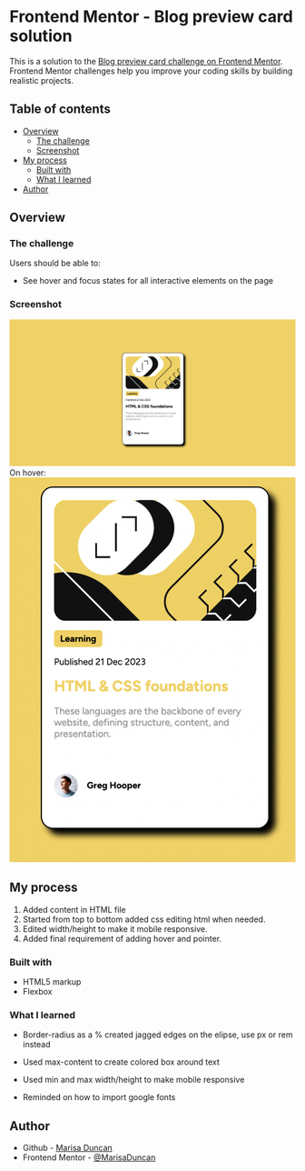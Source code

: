 # Frontend Mentor - Blog preview card solution

This is a solution to the [Blog preview card challenge on Frontend Mentor](https://www.frontendmentor.io/challenges/blog-preview-card-ckPaj01IcS). Frontend Mentor challenges help you improve your coding skills by building realistic projects.

## Table of contents

- [Overview](#overview)
  - [The challenge](#the-challenge)
  - [Screenshot](#screenshot)
- [My process](#my-process)
  - [Built with](#built-with)
  - [What I learned](#what-i-learned)
- [Author](#author)

## Overview

### The challenge

Users should be able to:

- See hover and focus states for all interactive elements on the page

### Screenshot

![](./assets/images/screenshot.png)
On hover:
![](./assets/images/hover-screenshot.png)

## My process

1. Added content in HTML file
2. Started from top to bottom added css editing html when needed.
3. Edited width/height to make it mobile responsive.
4. Added final requirement of adding hover and pointer.

### Built with

- HTML5 markup
- Flexbox

### What I learned

- Border-radius as a % created jagged edges on the elipse, use px or rem instead

- Used max-content to create colored box around text

- Used min and max width/height to make mobile responsive

- Reminded on how to import google fonts

## Author

- Github - [Marisa Duncan](https://github.com/MarisaDuncan)
- Frontend Mentor - [@MarisaDuncan](https://www.frontendmentor.io/profile/MarisaDuncan)
